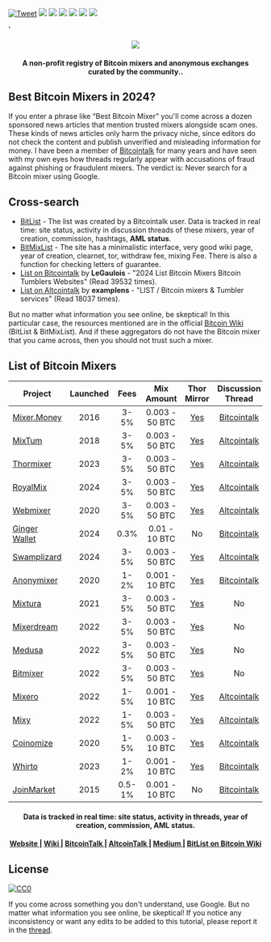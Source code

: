 [![Tweet](https://img.shields.io/twitter/url/http/shields.io.svg?style=social)](https://twitter.com/intent/tweet?text=Discover%20trusted%20privacy%20services%20based%20on%20based%20on%20data%20collected%20by%20BitList&url=https://www.bitlist.co/&hashtags=bitcoin,kycfree,coinjoin,exchangers,mixers)
    <a href="https://bitlist.co/"><img src="https://badgen.net/badge/Homepage/BitList/red"/></a>
    <a href="https://t.me/icopress"><img src="https://badgen.net/badge/icon/Telegram?icon=telegram&label" /></a>
    <a href="https://bitlist.medium.com/"><img src="https://badgen.net/badge/icon/Medium Blog?icon=medium&label" /></a>
    <a href="https://en.bitcoin.it/wiki/Bitcoin_mixer#See_Also"><img src="https://badgen.net/badge/icon/BitList on Bitcoin Wiki?icon=wiki&label" /></a>
    <a href="https://bitcointalk.org/index.php?topic=5483310"><img src="https://badgen.net/badge/icon/Bitcointalk Thread?icon=bitcoin&label" /></a>
     <a href="https://bitcointalk.org/index.php?topic=5483310.msg64252274#msg64252274"><img src="https://badgen.net/static/Data/Verified/green" /></a>
 


<a > '  </a>
 
 
 
 
<p align="center">
  <a href="(https://bitlist.co/)">
    <img src="https://www.talkimg.com/images/2024/08/13/7dOaN.png">
  </a>
</p>

<h4 align="center">
    A non-profit registry of Bitcoin mixers and anonymous exchanges curated by the community..
</h4>

## Best Bitcoin Mixers in 2024?

If you enter a phrase like “Best Bitcoin Mixer” you'll come across a dozen sponsored news articles that mention trusted mixers alongside scam ones. These kinds of news articles only harm the privacy niche, since editors do not check the content and publish unverified and misleading information for money. I have been a member of [Bitcointalk](https://bitcointalk.org/index.php?action=profile;u=1137579) for many years and have seen with my own eyes how threads regularly appear with accusations of fraud against phishing or fraudulent mixers. The verdict is: Never search for a Bitcoin mixer using Google.

## Cross-search

- [BitList](https://bitlist.co/) - The list was created by a Bitcointalk user. Data is tracked in real time: site status, activity in discussion threads of these mixers, year of creation, commission, hashtags, **AML status**.
- [BitMixList](https://bitmixlist.org/) - The site has a minimalistic interface, very good wiki page, year of creation, clearnet, tor, withdraw fee, mixing Fee. There is also a function for checking letters of guarantee.
- [List on Bitcointalk](https://bitcointalk.org/index.php?topic=2827109.0) by **LeGaulois** - "2024 List Bitcoin Mixers Bitcoin Tumblers Websites" (Read 39532 times).
- [List on Altcointalk](https://www.altcoinstalks.com/index.php?topic=315215.0) by **examplens** - "LIST / Bitcoin mixers & Tumbler services" (Read 18037 times).

But no matter what information you see online, be skeptical! In this particular case, the resources mentioned are in the official [Bitcoin Wiki](https://en.bitcoin.it/wiki/Bitcoin_mixer#See_Also) (BitList & BitMixList). And if these aggregators do not have the Bitcoin mixer that you came across, then you should not trust such a mixer.

## List of Bitcoin Mixers

| Project       | Launched	                | Fees       |Mix Amount      |Thor Mirror      |Discussion Thread     |AML Rating       |
| ------------- |:------------------:|:------------------:|:------------------:|:------------------:|:------------------:|:------------------:|
| [Mixer.Money](https://mixer.money/)     | 2016    | 3-5% | 0.003 - 50 BTC | [Yes](http://mixermo4pgkgep3k3qr4fz7dhijavxnh6lwgu7gf5qeltpy4unjed2yd.onion/) | [Bitcointalk](https://bitcointalk.org/index.php?topic=1725308.msg17266917#msg17266917) | No rating |
| [MixTum](https://mixtum.io/)     | 2018    | 3-5% | 0.003 - 50 BTC | [Yes](http://mixtumjzn2tsiusfkdhutntamspsg43kgt764qbdaxjebce4h6fcfiad.onion/) | [Altcointalk](https://www.altcoinstalks.com/index.php?topic=314446.0) | [Low Risk](https://www.altcoinstalks.com/index.php?topic=314446.msg1533631#msg1533631) |
| [Thormixer](https://thormixer.io/)     | 2023    | 3-5% | 0.003 - 50 BTC | [Yes](http://63tcvr7j5gju24emo3ygbxmezqmg7z2zyby27n647jmu4uzcosiduzid.onion/) | [Altcointalk](https://www.altcoinstalks.com/index.php?topic=315199.0) | [Low Risk](https://www.altcoinstalks.com/index.php?topic=315199.msg1582572#msg1582572) |
| [RoyalMix](https://royalmix.io/)     | 2024    | 3-5% | 0.003 - 50 BTC | [Yes](http://jhwuz36mkc2uwxcrdjes6jyo3zxm3qw7a6s2fjcffrpax4c3prfd3qid.onion/) | [Altcointalk](https://www.altcoinstalks.com/index.php?topic=322103.0) | [Low Risk](https://www.altcoinstalks.com/index.php?topic=322103.msg1582584#msg1582584) |
| [Webmixer](https://royalmix.io/)     | 2020    | 3-5% | 0.003 - 50 BTC | [Yes](http://webmix2nwd6qpq6tjkqshfivt3qqjoutl535xk2z32tgapqfn52z62yd.onion/) | [Altcointalk](https://www.altcoinstalks.com/index.php?topic=314445.0) | No rating |
| [Ginger Wallet](https://gingerwallet.io/)     | 2024    | 0.3% | 0.01 - 10 BTC | No | [Bitcointalk](https://bitcointalk.org/index.php?topic=5501302.0) | No rating |
| [Swamplizard](https://royalmix.io/)     | 2024    | 3-5% | 0.003 - 50 BTC | [Yes](http://6ufjzcw5tbw6zbeek3qooooh7jteehtf4i36nz43rqyks3pcazaithqd.onion/) | [Altcointalk](https://www.altcoinstalks.com/index.php?topic=323178.0) | [Low Risk](https://www.altcoinstalks.com/index.php?topic=323178.msg1597692#msg1597692)|
| [Anonymixer](https://anonymixer.com/)     | 2020    | 1-2% | 0.001 - 10 BTC | [Yes](http://btcmixer2e3pkn64eb5m65un5nypat4mje27er4ymltzshkmujmxlmyd.onion/) | [Bitcointalk](https://bitcointalk.org/index.php?topic=5269927.0) | No rating|
| [Mixtura](https://mixtura.money/)     | 2021    | 3-5% | 0.003 - 50 BTC | [Yes](http://3lqpiyzlqudwxiizx6uecc6z5zr6vvxidyi6inuducc7lilsdem2mlqd.onion/) | No | No rating|
| [Mixerdream](https://mixerdream.com/)     | 2022    | 3-5% | 0.003 - 50 BTC | [Yes](http://ipyg3uxi25nxq3qvo7we26o5s6irencdkndv7orbxibzgbuhjmgnafad.onion/) | No | No rating|
| [Medusa](https://medusamixer.io/)     | 2022    | 3-5% | 0.003 - 50 BTC | [Yes](http://medusai2ilfadlzravtpohsnyotfsymdqv3zqmdzoonbyfbygqxrh2qd.onion/) | No | No rating|
| [Bitmixer](https://bitmixer.online/)     | 2022    | 3-5% | 0.003 - 50 BTC | [Yes](http://bitmixhft4cpncluhwffussk23ltvowswbe4tlrdree74oxjmz2vyqqd.onion/) | No | No rating|
| [Mixero](https://mixero.io/)     | 2022    | 1-5% | 0.001 - 10 BTC | [Yes](http://mixeroyubx5g5yxaucsxcd767vn2lnujuuz2dh53quwabukhrok2ekid.onion/) | [Altcointalk](https://www.altcoinstalks.com/index.php?topic=312906.0) | No rating |
| [Mixy](https://mixy.money/)     | 2022    | 1-5% | 0.003 - 50 BTC | [Yes](http://nlljgev5y27bajfoq7os2t6qv27y24hzpnvkmfjevhz4eg5ddbrciyid.onion/) | [Altcointalk](https://www.altcoinstalks.com/index.php?topic=314442.0) | No rating |
| [Coinomize](https://coinomize.biz/)     | 2020    | 1-5% | 0.003 - 10 BTC | [Yes](http://coino2q64k4fg3lkjsnhjeydzwykw22a56u5nf2rdfzkjuy3jbwvypqd.onion/) | [Altcointalk](https://www.altcoinstalks.com/index.php?topic=312735.0) | No rating |
| [Whirto](https://whir.to/)     | 2023    | 1-2% | 0.001 - 10 BTC | [Yes](http://whirtorrgetftvz4g466sjqkegtyi35bjl4bvotfkfossunf5my4x6ad.onion/) | [Bitcointalk](https://bitcointalk.org/index.php?topic=5449968) | No rating |
| [JoinMarket](https://github.com/JoinMarket-Org/joinmarket-clientserver)     | 2015    | 0.5-1% | 0.001 - 10 BTC | No | [Bitcointalk](https://bitcointalk.org/index.php?topic=919116.0) | No rating |

<h4 align="center">
    Data is tracked in real time: site status, activity in threads, year of creation, commission, AML status.
</h4>

<h4 align="center">
  <a href="https://bitlist.co/">
    Website
  </a>
  <span> | </span>
  <a href="https://wiki.bitlist.co/">
    Wiki
  </a>
  <span> | </span>
  <a href="https://bitcointalk.org/index.php?topic=5483310">
    BitcoinTalk
  </a>
  <span> | </span>
  <a href="https://www.altcoinstalks.com/index.php?topic=322018.0">
    AltcoinTalk
  </a>
  <span> | </span>
  <a href="https://bitlist.medium.com/">
    Medium
  </a>
  <span> | </span>
  <a href="https://en.bitcoin.it/wiki/Bitcoin_mixer#See_Also">
    BitList on Bitcoin Wiki
  </a>
</h4>

## License

[![CC0](http://mirrors.creativecommons.org/presskit/buttons/88x31/svg/cc-zero.svg)](https://creativecommons.org/publicdomain/zero/1.0/)

 If you come across something you don't understand, use Google. But no matter what information you see online, be skeptical! If you notice any inconsistency or want any edits to be added to this tutorial, please report it in the [thread](https://bitcointalk.org/index.php?topic=5483310).

